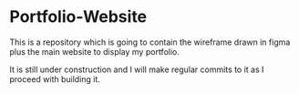 # Portfolio-Website
This is a repository which is going to contain the wireframe drawn in figma plus the main website to display my portfolio.

It is still under construction and I will make regular commits to it as I proceed with building it.
